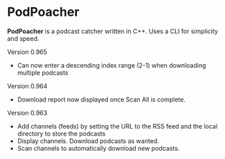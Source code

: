 # PodPoacher
**PodPoacher** is a podcast catcher written in C++. Uses a CLI for simplicity and speed.

Version 0.965
- Can now enter a descending index range (2-1) when downloading multiple podcasts

Version 0.964
- Download report now displayed once Scan All is complete.


Version 0.963
- Add channels (feeds) by setting the URL to the RSS feed and the local directory to store the podcasts
- Display channels. Download podcasts as wanted.
- Scan channels to automatically download new podcasts.

